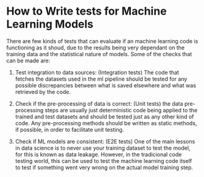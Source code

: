 # How to Write tests for Machine Learning Models

There are few kinds of tests that can evaluate if 
an machine learning code is functioning as it shoud, 
due to the results being very dependant on the 
training data and the statistical nature of models. 
Some of the checks that can be made are:

1. Test integration to data sources: (Integration tests)
  The code that fetches the datasets used in the
  ml pipeline should be tested for any possible 
  discrepancies between what is saved elsewhere 
  and what was retrieved by the code.

2. Check if the pre-processing of data is correct: (Unit tests)
  the data pre-processing steps are usually just
  deterministic code being applied to the trained 
  and test datasets and should be tested just as 
  any other kind of code. Any pre-processing methods
  should be written as static methods, if possible, 
  in order to facilitate unit testing.

3. Check if ML models are consistent: (E2E tests)
  One of the main lessons in data science is to 
  never use your training dataset to test the model,
  for this is known as data leakage. However, 
  in the tradicional code testing world, this can 
  be used to test the machine learning code itself to 
  test if something went very wrong on the actual 
  model training step.


